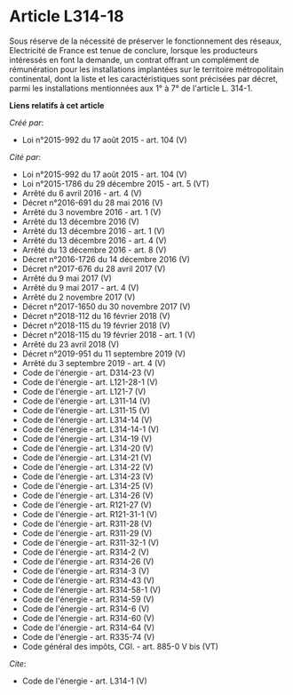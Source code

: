 # Article L314-18

Sous réserve de la nécessité de préserver le fonctionnement des réseaux, Electricité de France est tenue de conclure, lorsque
les producteurs intéressés en font la demande, un contrat offrant un complément de rémunération pour les installations
implantées sur le territoire métropolitain continental, dont la liste et les caractéristiques sont précisées par décret,
parmi les installations mentionnées aux 1° à 7° de l'article L. 314-1.

**Liens relatifs à cet article**

_Créé par_:

  - Loi n°2015-992 du 17 août 2015 - art. 104 (V)

_Cité par_:

  - Loi n°2015-992 du 17 août 2015 - art. 104 (V)
  - Loi n°2015-1786 du 29 décembre 2015 - art. 5 (VT)
  - Arrêté du 6 avril 2016 - art. 4 (V)
  - Décret n°2016-691 du 28 mai 2016 (V)
  - Arrêté du 3 novembre 2016 - art. 1 (V)
  - Arrêté du 13 décembre 2016 (V)
  - Arrêté du 13 décembre 2016 - art. 1 (V)
  - Arrêté du 13 décembre 2016 - art. 4 (V)
  - Arrêté du 13 décembre 2016 - art. 8 (V)
  - Décret n°2016-1726 du 14 décembre 2016 (V)
  - Décret n°2017-676 du 28 avril 2017 (V)
  - Arrêté du 9 mai 2017 (V)
  - Arrêté du 9 mai 2017 - art. 4 (V)
  - Arrêté du 2 novembre 2017 (V)
  - Décret n°2017-1650 du 30 novembre 2017 (V)
  - Décret n°2018-112 du 16 février 2018 (V)
  - Décret n°2018-115 du 19 février 2018 (V)
  - Décret n°2018-115 du 19 février 2018 - art. 1 (V)
  - Arrêté du 23 avril 2018 (V)
  - Décret n°2019-951 du 11 septembre 2019 (V)
  - Arrêté du 3 septembre 2019 - art. 4 (V)
  - Code de l'énergie - art. D314-23 (V)
  - Code de l'énergie - art. L121-28-1 (V)
  - Code de l'énergie - art. L121-7 (V)
  - Code de l'énergie - art. L311-14 (V)
  - Code de l'énergie - art. L311-15 (V)
  - Code de l'énergie - art. L314-14 (V)
  - Code de l'énergie - art. L314-14-1 (V)
  - Code de l'énergie - art. L314-19 (V)
  - Code de l'énergie - art. L314-20 (V)
  - Code de l'énergie - art. L314-21 (V)
  - Code de l'énergie - art. L314-22 (V)
  - Code de l'énergie - art. L314-23 (V)
  - Code de l'énergie - art. L314-25 (V)
  - Code de l'énergie - art. L314-26 (V)
  - Code de l'énergie - art. R121-27 (V)
  - Code de l'énergie - art. R121-31-1 (V)
  - Code de l'énergie - art. R311-28 (V)
  - Code de l'énergie - art. R311-29 (V)
  - Code de l'énergie - art. R311-32-1 (V)
  - Code de l'énergie - art. R314-2 (V)
  - Code de l'énergie - art. R314-26 (V)
  - Code de l'énergie - art. R314-3 (V)
  - Code de l'énergie - art. R314-43 (V)
  - Code de l'énergie - art. R314-58-1 (V)
  - Code de l'énergie - art. R314-59 (V)
  - Code de l'énergie - art. R314-6 (V)
  - Code de l'énergie - art. R314-60 (V)
  - Code de l'énergie - art. R314-64 (V)
  - Code de l'énergie - art. R335-74 (V)
  - Code général des impôts, CGI. - art. 885-0 V bis (VT)

_Cite_:

  - Code de l'énergie - art. L314-1 (V)
